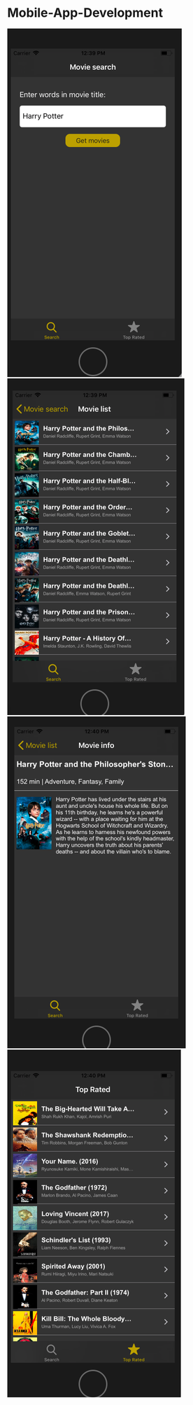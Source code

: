 # Mobile-App-Development

![alt text](https://github.com/skulia15/Mobile-App-Development/blob/master/Screenshots/Screen1.png)
![alt text](https://github.com/skulia15/Mobile-App-Development/blob/master/Screenshots/Screen2.png)
![alt text](https://github.com/skulia15/Mobile-App-Development/blob/master/Screenshots/Screen3.png)
![alt text](https://github.com/skulia15/Mobile-App-Development/blob/master/Screenshots/Screen4.png)
